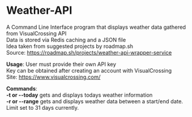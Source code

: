 # Weather-API
A Command Line Interface program that displays weather data gathered from VisualCrossing API  
Data is stored via Redis caching and a JSON file  
Idea taken from suggested projects by roadmap.sh  
Source: https://roadmap.sh/projects/weather-api-wrapper-service  

**Usage**: User must provide their own API key  
Key can be obtained after creating an account with VisualCrossing  
Site: https://www.visualcrossing.com/  

**Commands**:  
**-t or --today** gets and displays todays weather information  
**-r or --range** gets and displays weather data between a start/end date. Limit set to 31 days currently.
